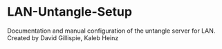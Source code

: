 # LAN-Untangle-Setup
Documentation and manual configuration of the untangle server for LAN. Created by David Gillispie, Kaleb Heinz

